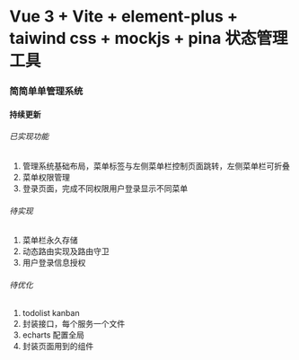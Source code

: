 # Vue 3 + Vite + element-plus + taiwind css + mockjs + pina 状态管理工具

<h3> 简简单单管理系统</h3>

#### 持续更新

###### 已实现功能

1. 管理系统基础布局，菜单标签与左侧菜单栏控制页面跳转，左侧菜单栏可折叠
2. 菜单权限管理
3. 登录页面，完成不同权限用户登录显示不同菜单

###### 待实现

1. 菜单栏永久存储
2. 动态路由实现及路由守卫
3. 用户登录信息授权

###### 待优化

1. todolist kanban
2. 封装接口，每个服务一个文件
3. echarts 配置全局
4. 封装页面用到的组件
